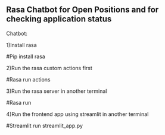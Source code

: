 ## Rasa Chatbot for Open Positions and for checking application status
Chatbot:

1)Install rasa 

#Pip install rasa

2)Run the rasa custom actions first

#Rasa run actions

3)Run the rasa server in another terminal

#Rasa run

4)Run the frontend app using streamlit in another terminal

#Streamlit run streamlit_app.py
